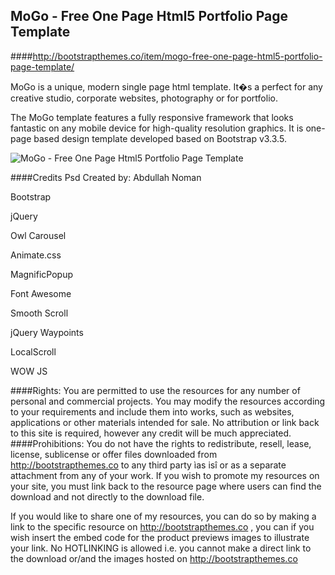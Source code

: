 ## MoGo - Free One Page Html5 Portfolio Page Template



####http://bootstrapthemes.co/item/mogo-free-one-page-html5-portfolio-page-template/


MoGo is a unique, modern single page html template. It�s a perfect for any creative studio, corporate websites, photography or for portfolio.

The MoGo template features a fully responsive framework that looks fantastic on any mobile device for high-quality resolution graphics. It is one-page based design template developed based on Bootstrap v3.3.5.


![MoGo - Free One Page Html5 Portfolio Page Template](https://raw.githubusercontent.com/bootstrapthemesco/mogo-free-one-page-html5-portfolio-page-template/master/mogo.jpg)





####Credits
Psd Created by: Abdullah Noman

Bootstrap

jQuery

Owl Carousel

Animate.css

MagnificPopup

Font Awesome

Smooth Scroll

jQuery Waypoints 

LocalScroll  

WOW JS










####Rights: 
You are permitted to use the resources for any number of personal and commercial projects.
You may modify the resources according to your requirements and include them into works, 
such as websites, applications or other materials intended for sale. No attribution or 
link back to this site is required, however any credit will be much appreciated.
####Prohibitions:
You do not have the rights to redistribute, resell, lease, license, sublicense or offer 
files downloaded from http://bootstrapthemes.co to any third party ìas isî or as a separate attachment 
from any of your work. If you wish to promote my resources on your site, you must link back 
to the resource page where users can find the download and not directly to the download file.

If you would like to share one of my resources, you can do so by making a link to the specific 
resource on http://bootstrapthemes.co , you can if you wish insert the embed code for the product previews images to illustrate your link. 
No HOTLINKING is allowed i.e. you cannot make a direct link to the download or/and the images hosted on http://bootstrapthemes.co

